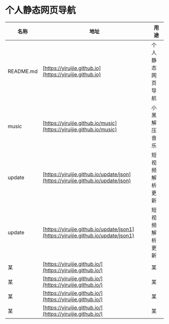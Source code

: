 # 个人静态网页导航

| 名称 | 地址  | 用途 |
| ---  | ---- |----|
| README.md |  [https://yiruijie.github.io](https://yiruijie.github.io)    | 个人静态网页导航   |
| music|   [https://yiruijie.github.io/music](https://yiruijie.github.io/music)    | 小黑解压音乐   |
| update|  [https://yiruijie.github.io/update/json](https://yiruijie.github.io/update/json)   | 短视频解析更新   |
| update|  [https://yiruijie.github.io/update/json1](https://yiruijie.github.io/update/json1)   | 短视频解析更新   |
| 某 |   [https://yiruijie.github.io/](https://yiruijie.github.io/)    |   某  |
| 某 |   [https://yiruijie.github.io/](https://yiruijie.github.io/)    |   某  |
| 某 |   [https://yiruijie.github.io/](https://yiruijie.github.io/)    |   某  |
| 某 |   [https://yiruijie.github.io/](https://yiruijie.github.io/)    |   某  |
